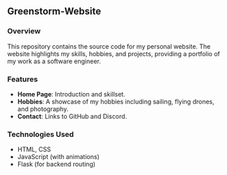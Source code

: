 ## Greenstorm-Website

### Overview
This repository contains the source code for my personal website. The website highlights my skills, hobbies, and projects, providing a portfolio of my work as a software engineer.

### Features
- **Home Page**: Introduction and skillset.
- **Hobbies**: A showcase of my hobbies including sailing, flying drones, and photography.
- **Contact**: Links to GitHub and Discord.

### Technologies Used
- HTML, CSS
- JavaScript (with animations)
- Flask (for backend routing)
